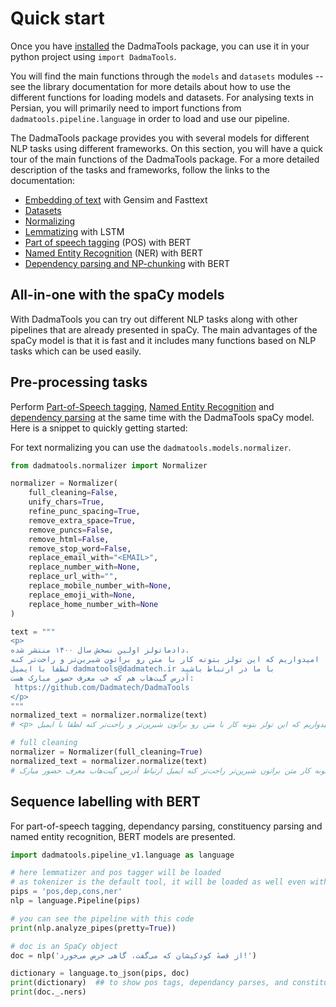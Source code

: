 Quick start
===========

Once you have [installed](installation.md) the DadmaTools package, you can use it in your python project using `import DadmaTools`. 

You will find the main functions through the `models` and `datasets` modules -- see the library documentation for more details about how to use the different functions for loading models and datasets. 
For analysing texts in Persian, you will primarily need to import functions from `dadmatools.pipeline.language` in order to load and use our pipeline. 

The DadmaTools package provides you with several models for different NLP tasks using different frameworks. 
On this section, you will have a quick tour of the main functions of the DadmaTools package. 
For a more detailed description of the tasks and frameworks, follow the links to the documentation: 

*  [Embedding of text](../tasks/embeddings.md) with Gensim and Fasttext
*  [Datasets](../tasks/datasets.md)
*  [Normalizing](../tasks/normalizing.md)
*  [Lemmatizing](../tasks/normalizing.md) with LSTM
*  [Part of speech tagging](../tasks/pos.md) (POS) with BERT
*  [Named Entity Recognition](../tasks/ner.md) (NER) with BERT
*  [Dependency parsing and NP-chunking](../tasks/dependency.md) with BERT
<!-- 
You can also try out our [getting started jupyter notebook](https://github.com/Dadmatech/dadmatools/blob/master/examples/tutorials/getting_started.ipynb) for quicly learning how to load and use the DadmaTools models and datasets.  -->

## All-in-one with the spaCy models

With DadmaTools you can try out different NLP tasks along with other pipelines that are already presented in spaCy. The main advantages of the spaCy model is that it is fast and it includes many functions based on NLP tasks which can be used easily. 

<!-- The main functions are:  

* `load_spacy_model` for loading a spaCy model for POS, NER and dependency parsing or a spaCy sentiment model
* `load_spacy_chunking_model` for loading a wrapper around the spaCy model with which you can deduce NP-chunks from dependency parses -->

## Pre-processing tasks

Perform [Part-of-Speech tagging](../tasks/pos.md), [Named Entity Recognition](../tasks/ner.md) and [dependency parsing](../tasks/dependency.md) at the same time with the DadmaTools spaCy model.
Here is a snippet to quickly getting started: 

For text normalizing you can use the `dadmatools.models.normalizer`.

```python
from dadmatools.normalizer import Normalizer

normalizer = Normalizer(
    full_cleaning=False,
    unify_chars=True,
    refine_punc_spacing=True,
    remove_extra_space=True,
    remove_puncs=False,
    remove_html=False,
    remove_stop_word=False,
    replace_email_with="<EMAIL>",
    replace_number_with=None,
    replace_url_with="",
    replace_mobile_number_with=None,
    replace_emoji_with=None,
    replace_home_number_with=None
)

text = """
<p>
دادماتولز اولین نسخش سال ۱۴۰۰ منتشر شده. 
امیدواریم که این تولز بتونه کار با متن رو براتون شیرین‌تر و راحت‌تر کنه
لطفا با ایمیل dadmatools@dadmatech.ir با ما در ارتباط باشید
آدرس گیت‌هاب هم که خب معرف حضور مبارک هست:
 https://github.com/Dadmatech/DadmaTools
</p>
"""
normalized_text = normalizer.normalize(text)
# <p> دادماتولز اولین نسخش سال 1400 منتشر شده. امیدواریم که این تولز بتونه کار با متن رو براتون شیرین‌تر و راحت‌تر کنه لطفا با ایمیل <EMAIL> با ما در ارتباط باشید آدرس گیت‌هاب هم که خب معرف حضور مبارک هست: </p>

# full cleaning
normalizer = Normalizer(full_cleaning=True)
normalized_text = normalizer.normalize(text)
# دادماتولز نسخش سال منتشر تولز بتونه کار متن براتون شیرین‌تر راحت‌تر کنه ایمیل ارتباط آدرس گیت‌هاب معرف حضور مبارک

```


## Sequence labelling with BERT

For part-of-speech tagging, dependancy parsing, constituency parsing and named entity recognition, BERT models are presented.

```python
import dadmatools.pipeline_v1.language as language

# here lemmatizer and pos tagger will be loaded
# as tokenizer is the default tool, it will be loaded as well even without calling
pips = 'pos,dep,cons,ner'
nlp = language.Pipeline(pips)

# you can see the pipeline with this code
print(nlp.analyze_pipes(pretty=True))

# doc is an SpaCy object
doc = nlp('از قصهٔ کودکیشان که می‌گفت، گاهی حرص می‌خورد!')

dictionary = language.to_json(pips, doc)
print(dictionary)  ## to show pos tags, dependancy parses, and constituency parses
print(doc._.ners)

```


